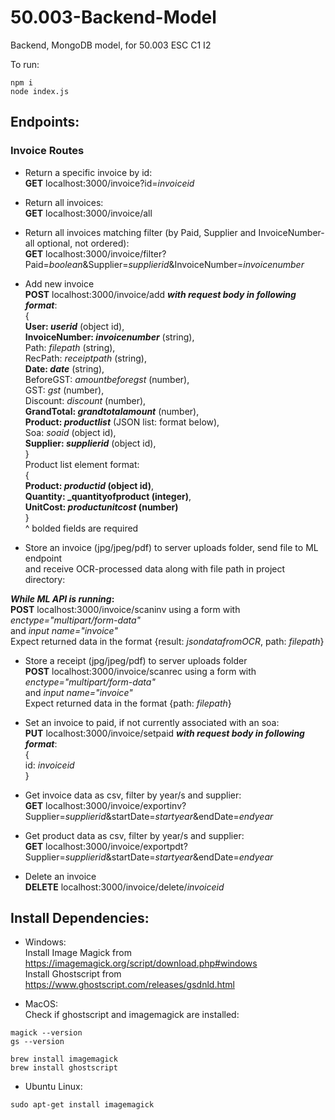 # 50.003-Backend-Model
Backend, MongoDB model, for 50.003 ESC C1 I2

To run:<br />
```
npm i
node index.js
```

## Endpoints:
### Invoice Routes
+ Return a specific invoice by id:<br/>
**GET** localhost:3000/invoice?id=*invoiceid*

+ Return all invoices:<br/>
**GET** localhost:3000/invoice/all

+ Return all invoices matching filter (by Paid, Supplier and InvoiceNumber- all optional, not ordered):<br/>
**GET** localhost:3000/invoice/filter?Paid=*boolean*&Supplier=*supplierid*&InvoiceNumber=*invoicenumber*

+ Add new invoice<br/>
**POST** localhost:3000/invoice/add **_with request body in following format_**:<br/>
{<br/>
    **User: _userid_** (object id),<br/>
    **InvoiceNumber: _invoicenumber_** (string),<br/>
    Path: _filepath_ (string),<br/>
    RecPath: _receiptpath_ (string),<br/>
    **Date: _date_** (string),<br/>
    BeforeGST: _amountbeforegst_ (number),<br/>
    GST: _gst_ (number),<br/>
    Discount: _discount_ (number),<br/>
    **GrandTotal: _grandtotalamount_** (number),<br/>
    **Product: _productlist_** (JSON list: format below),<br/>
    Soa: _soaid_ (object id),<br/>
    **Supplier: _supplierid_** (object id),<br/>
}<br/>
Product list element format:<br />
{<br/>
    **Product: _productid_ (object id)**,<br/>
    **Quantity: _quantityofproduct (integer)**,<br/>
    **UnitCost: _productunitcost_ (number)**<br/>
}<br/>
^ bolded fields are required

+ Store an invoice (jpg/jpeg/pdf) to server uploads folder, send file to ML endpoint<br/>
and receive OCR-processed data along with file path in project directory:<br/>

**_While ML API is running_:**<br/>
**POST** localhost:3000/invoice/scaninv using a form with _enctype="multipart/form-data"_<br/>
and _input name="invoice"_<br/>
Expect returned data in the format {result: _jsondatafromOCR_, path: _filepath_}

+ Store a receipt (jpg/jpeg/pdf) to server uploads folder<br/>
**POST** localhost:3000/invoice/scanrec using a form with _enctype="multipart/form-data"_<br/>
and _input name="invoice"_<br/>
Expect returned data in the format {path: _filepath_}

+ Set an invoice to paid, if not currently associated with an soa:<br/>
**PUT** localhost:3000/invoice/setpaid **_with request body in following format_**:<br />
{<br/>
    id: _invoiceid_<br/>
}

+ Get invoice data as csv, filter by year/s and supplier:<br/>
**GET** localhost:3000/invoice/exportinv?Supplier=_supplierid_&startDate=_startyear_&endDate=_endyear_<br/>

+ Get product data as csv, filter by year/s and supplier:<br/>
**GET** localhost:3000/invoice/exportpdt?Supplier=_supplierid_&startDate=_startyear_&endDate=_endyear_<br />

+ Delete an invoice<br/>
**DELETE** localhost:3000/invoice/delete/_invoiceid_

## Install Dependencies:
+ Windows:<br/>
Install Image Magick from https://imagemagick.org/script/download.php#windows<br/>
Install Ghostscript from https://www.ghostscript.com/releases/gsdnld.html<br/>

+ MacOS:<br/>
Check if ghostscript and imagemagick are installed:<br/>
```
magick --version
gs --version
```
```
brew install imagemagick
brew install ghostscript
```
+ Ubuntu Linux:<br/>
```
sudo apt-get install imagemagick
```



